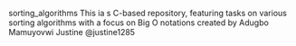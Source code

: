 sorting_algorithms
This ia s C-based repository, featuring tasks on various sorting algorithms with a focus on Big O notations
created by 
Adugbo Mamuyovwi Justine @justine1285

